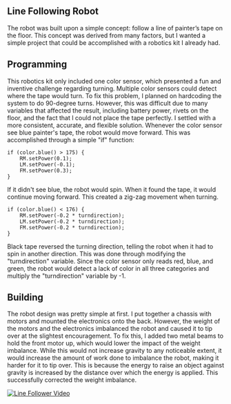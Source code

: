 ## Line Following Robot
The robot was built upon a simple concept: follow a line of painter’s tape on the floor. This concept was derived from many factors, but I wanted a simple project that could be accomplished with a robotics kit I already had. 
## Programming
This robotics kit only included one color sensor, which presented a fun and inventive challenge regarding turning. Multiple color sensors could detect where the tape would turn. To fix this problem, I planned on hardcoding the system to do 90-degree turns. However, this was difficult due to many variables that affected the result, including battery power, rivets on the floor, and the fact that I could not place the tape perfectly. 
I settled with a more consistent, accurate, and flexible solution. Whenever the color sensor see blue painter's tape, the robot would move forward. This was accomplished through a simple "if" function:
```
if (color.blue() > 175) {
    RM.setPower(0.1);
    LM.setPower(-0.1);
    FM.setPower(0.3);
}
```
If it didn't see blue, the robot would spin. When it found the tape, it would continue moving forward. This created a zig-zag movement when turning. 
```
if (color.blue() < 176) {
    RM.setPower(-0.2 * turndirection);
    LM.setPower(-0.2 * turndirection);
    FM.setPower(-0.2 * turndirection);
}
```
Black tape reversed the turning direction, telling the robot when it had to spin in another direction. This was done through modifying the "turndirection" variable. Since the color sensor only reads red, blue, and green, the robot would detect a lack of color in all three categories and multiply the "turndirection" variable by -1.
## Building
The robot design was pretty simple at first. I put together a chassis with motors and mounted the electronics onto the back. However, the weight of the motors and the electronics imbalanced the robot and caused it to tip over at the slightest encouragement. To fix this, I added two metal beams to hold the front motor up, which would lower the impact of the weight imbalance. While this would not increase gravity to any noticeable extent, it would increase the amount of work done to imbalance the robot, making it harder for it to tip over. This is because the energy to raise an object against gravity is increased by the distance over which the energy is applied. This successfully corrected the weight imbalance. 

[![Line Follower Video](image.png)](https://www.youtube.com/shorts/DjIV31LQJm0)
